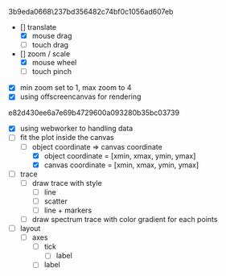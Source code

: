 3b9eda0668\237bd356482c74bf0c1056ad607eb

- [\] translate
  - [x] mouse drag
  - [ ] touch drag
- [\] zoom / scale
  - [x] mouse wheel
  - [ ] touch pinch
- [x] min zoom set to 1, max zoom to 4
- [x] using offscreencanvas for rendering

e82d430ee6a7e69b4729600a093280b35bc03739

- [x] using webworker to handling data
- [ ] fit the plot inside the canvas
  - [ ] object coordinate => canvas coordinate
    - [x] object coordinate = [xmin, xmax, ymin, ymax]
    - [x] canvas coordinate = [xmin, xmax, ymin, ymax]
- [ ] trace
  - [ ] draw trace with style
    - [ ] line
    - [ ] scatter
    - [ ] line + markers
  - [ ] draw spectrum trace with color gradient for each points
- [ ] layout
  - [ ] axes
    - [ ] tick
      - [ ] label
    - [ ] label
